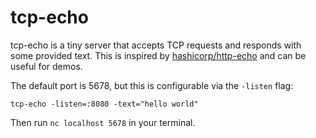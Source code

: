# tcp-echo
tcp-echo is a tiny server that accepts TCP requests and responds with some provided text. This is inspired by [hashicorp/http-echo](https://github.com/hashicorp/http-echo) and can be useful for demos.

The default port is 5678, but this is configurable via the `-listen` flag:

```
tcp-echo -listen=:8080 -text="hello world"
```

Then run `nc localhost 5678` in your terminal.
